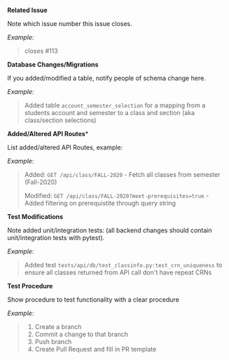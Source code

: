 **Related Issue**

Note which issue number this issue closes.

*Example:*
> closes #113

**Database Changes/Migrations**

If you added/modified a table, notify people of schema change here.

*Example:*
> Added table `account_semester_selection` for a mapping from a students account and semester to a class and section (aka class/section selections)

**Added/Altered API Routes***

List added/altered API Routes, example:

*Example:*
> Added: `GET /api/class/FALL-2020` - Fetch all classes from semester (Fall-2020)
> 
> Modified: `GET /api/class/FALL-2020?meet-prerequisites=true` - Added filtering on prerequistite through query string

**Test Modifications**

Note added unit/integration tests: (all backend changes should contain unit/integration tests with pytest).

*Example:*
> Added test `tests/api/db/test_classinfo.py:test_crn_uniqueness` to ensure all classes returned from API call don't have repeat CRNs

**Test Procedure**

Show procedure to test functionality with a clear procedure

*Example:*
> 1. Create a branch
> 2. Commit a change to that branch
> 3. Push branch
> 4. Create Pull Request and fill in PR template

